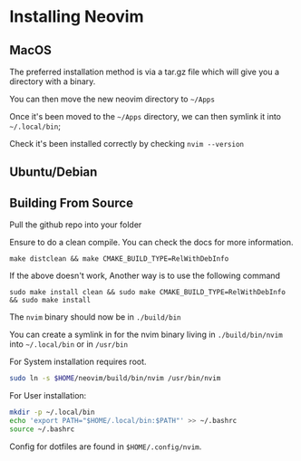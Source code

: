# Installing Neovim

## MacOS
The preferred installation method is via a tar.gz file which will give you a directory with a binary.

You can then move the new neovim directory to `~/Apps`

Once it's been moved to the `~/Apps` directory, we can then symlink it into `~/.local/bin`;

Check it's been installed correctly by checking `nvim --version`

## Ubuntu/Debian

## Building From Source
Pull the github repo into your folder

Ensure to do a clean compile. You can check the docs for more information.
```
make distclean && make CMAKE_BUILD_TYPE=RelWithDebInfo
```

If the above doesn't work, Another way is to use the following command
```
sudo make install clean && sudo make CMAKE_BUILD_TYPE=RelWithDebInfo && sudo make install
```

The `nvim` binary should now be in `./build/bin`

You can create a symlink in for the nvim binary living in `./build/bin/nvim` into `~/.local/bin` or in `/usr/bin`

For System installation requires root.
```bash
sudo ln -s $HOME/neovim/build/bin/nvim /usr/bin/nvim
```

For User installation:
```bash
mkdir -p ~/.local/bin
echo 'export PATH="$HOME/.local/bin:$PATH"' >> ~/.bashrc
source ~/.bashrc
```

Config for dotfiles are found in `$HOME/.config/nvim`.

